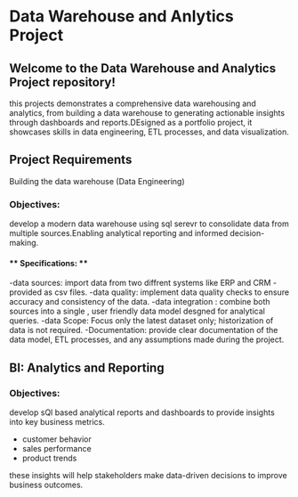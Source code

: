 # Data Warehouse and Anlytics Project

## Welcome to the Data Warehouse and Analytics Project repository! 
this projects demonstrates a comprehensive data warehousing and analytics, from building a data warehouse to generating actionable insights through dashboards and reports.DEsigned as a portfolio project, it showcases skills in data engineering, ETL processes, and data visualization.


## Project Requirements
 Building the data warehouse (Data Engineering)

### Objectives:
develop a modern data warehouse using sql serevr to consolidate data from multiple sources.Enabling analytical reporting and informed decision-making.

#### ** Specifications: **
-data sources: import data from two diffrent systems like ERP and CRM -provided as csv files.
-data quality: implement data quality checks to ensure accuracy and consistency of the data.
-data integration : combine both sources into a single , user friendly data model desgned for analytical queries.
-data Scope: Focus only the latest dataset only; historization of data is not required.
-Documentation: provide clear documentation of the data model, ETL processes, and any assumptions made during the project.

## BI: Analytics and Reporting
### Objectives:
develop sQl based analytical reports and dashboards to provide insights into key business metrics.
- customer behavior
- sales performance
- product trends

these insights will help stakeholders make data-driven decisions to improve business outcomes.


